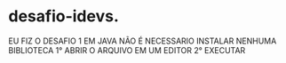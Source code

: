 # desafio-idevs.
EU FIZ O DESAFIO 1 EM JAVA 
NÃO É NECESSARIO INSTALAR NENHUMA BIBLIOTECA 
1° ABRIR O ARQUIVO EM UM EDITOR
2° EXECUTAR
